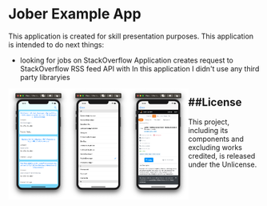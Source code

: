 #  Jober Example App

This application is created for skill presentation purposes.
This application is intended to do next things: 
* looking for jobs on StackOverflow 
Application creates request to StackOverflow RSS feed API with 
In this application I didn't use any third party libraryies  

<img src="images/screenshootMainView.png" align="left" width="120">
<img src="images/screenshootParametersView.png" align="left" width="120">
<img src="images/screenshootWebPage.png" align="left" width="120">


##License
---
This project, including its components and excluding works credited, is released under the Unlicense.

